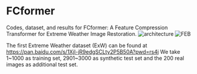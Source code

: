 # FCformer
Codes, dataset, and results for FCformer: A Feature Compression Transformer for Extreme Weather Image Restoration.
![architecture](https://github.com/Emersonzyh/FCformer/assets/33566189/acddd955-1a51-4b85-bfda-2c5bae5411a4)
![FEB](https://github.com/Emersonzyh/FCformer/assets/33566189/d6cacf57-c440-413f-8ea4-e7ff8af9b44c)

The first Extreme Weather dataset (ExW) can be found at https://pan.baidu.com/s/1XjI-jR9edgSCLty2P5B50A?pwd=rs4j
We take 1~1000 as training set, 2901~3000 as synthetic test set and the 200 real images as additional test set.


